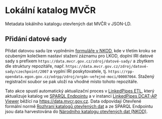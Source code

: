 # Lokální katalog MVČR
Metadata lokálního katalogu otevřených dat MVČR v JSON-LD.

## Přidání datové sady
Přidat datovou sadu lze vyplněním [formuláře v NKOD](https://data.gov.cz/formulář/registrace-datové-sady), kde v třetím kroku se ozubeným kolečkem nastaví stažení záznamu pro LKOD, doplní IRI datové sady s prefixem `https://data.mvcr.gov.cz/zdroj/datové-sady/` a zbytkem dle struktury repozitáře, např. `https://data.mvcr.gov.cz/zdroj/datové-sady/czechpoint/2007` a vyplní IRI poskytovatele, tj. `https://rpp-opendata.egon.gov.cz/odrpp/zdroj/orgán-veřejné-moci/00007064`.
Stažený registrační soubor se pak uloží na vhodné místo tohoto repozitáře.

Tato akce spustí automatický aktualizační proces v [LinkedPipes ETL](https://github.com/linkedpipes/etl), který aktualizuje katalog ve [SPARQL Endpointu](https://data.mvcr.gov.cz/sparql) a v instanci [LinkedPipes DCAT-AP Viewer](https://github.com/linkedpipes/dcat-ap-viewer) běžící na https://data.mvcr.gov.cz.
Data odpovídají Otevřené formální normě [Rozhraní katalogů otevřených dat](https://data.gov.cz/otevřené-formální-normy/rozhraní-katalogů-otevřených-dat/2019-04-04/) a ze SPARQL Endpointu jsou data harvestována do [Národního katalogu otevřených dat (NKOD)](https://data.gov.cz/datové-sady).
